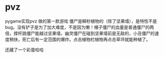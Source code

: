 # pvz
pygame实现pvz
做的第一款游戏
僵尸是瞬秒植物的（除了坚果墙），是特性不是bug。没有铲子是为了加大难度，不是因为懒！帽子僵尸的血量是普通僵尸的两倍，撑杆跳僵尸能越过坚果墙，幽灵僵尸在碰到坚果墙前是无敌的，小丑僵尸的速度稍快，死亡后有一定范围的爆炸。点击植物栏植物再点击草坪就能种植了。

还藏了一个彩蛋哈哈
